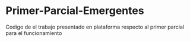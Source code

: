 # Primer-Parcial-Emergentes
Codigo de el trabajo presentado en plataforma respecto al primer parcial para el funcionamiento
